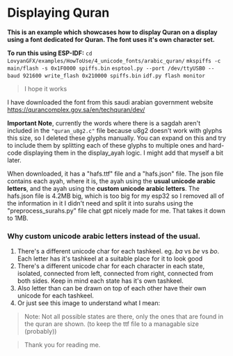 # Displaying Quran
**This is an example which showcases how to display Quran on a display using a font dedicated for Quran. The font uses it's own character set.**

**To run this using ESP-IDF:**
`cd LovyanGFX/examples/HowToUse/4_unicode_fonts/arabic_quran/`
`mkspiffs -c main/flash -s 0x1F0000 spiffs.bin`
`esptool.py --port /dev/ttyUSB0 --baud 921600 write_flash 0x210000 spiffs.bin`
`idf.py flash monitor`
> I hope it works

I have downloaded the font from this saudi arabian government website https://qurancomplex.gov.sa/en/techquran/dev/

**Important Note**, currently the words where there is a sagdah aren't included in the `"quran_u8g2.c"` file because u8g2 doesn't work with glyphs this size, so I deleted these glyphs manually. You can expand on this and try to include them by splitting each of these glyphs to multiple ones and hard-code displaying them in the display_ayah logic. I might add that myself a bit later.

When downloaded, it has a "hafs.ttf" file and a "hafs.json" file. The json file contains each ayah, where it is, the ayah using the **usual unicode arabic letters**, and the ayah using the **custom unicode arabic letters**. The hafs.json file is 4.2MB big, which is too big for my esp32 so I removed all of the information in it I didn't need and split it into surahs using the "preprocess_surahs.py" file chat gpt nicely made for me. That takes it down to 1MB.

### Why custom unicode arabic letters instead of the usual.
1. There's a different unicode char for each tashkeel. eg. *ba* vs *be* vs *bo*. Each letter has it's tashkeel at a suitable place for it to look good
2. There's a different unicode char for each character in each state, isolated, connected from left, connected from right, connected from both sides. Keep in mind each state has it's own tashkeel.
3. Also letter than can be drawn on top of each other have their own unicode for each tashkeel.
4. Or just see this image to understand what I mean:

> Note: Not all possible states are there, only the ones that are found in the quran are shown. (to keep the ttf file to a managable size (probably))

> Thank you for reading me.

